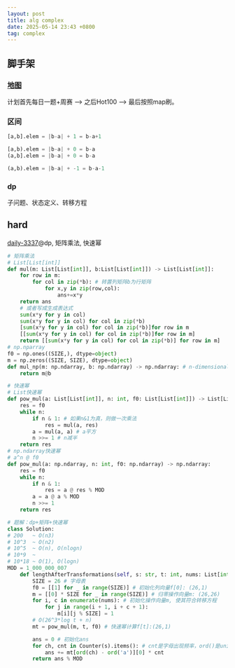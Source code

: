```yaml
---
layout: post
title: alg complex
date: 2025-05-14 23:43 +0800
tag: complex
---
```

## 脚手架
### [地图](https://leetcode.cn/discuss/post/3141566/ru-he-ke-xue-shua-ti-by-endlesscheng-q3yd/)
计划首先每日一题+周赛 --> 之后Hot100 --> 最后按照map刷。

### 区间
```python
[a,b].elem = |b-a| + 1 = b-a+1

[a,b).elem = |b-a| + 0 = b-a
(a,b].elem = |b-a| + 0 = b-a

(a,b).elem = |b-a| + -1 = b-a-1
```

### dp
子问题、状态定义、转移方程

## hard
[daily-3337](https://leetcode.cn/problems/total-characters-in-string-after-transformations-ii/description/?envType=daily-question&envId=2025-05-14)@dp, 矩阵乘法, 快速幂

```python
# 矩阵乘法
# List[List[int]]
def mul(m: List[List[int]], b:List[List[int]]) -> List[List[int]]:
    for row in m:
        for col in zip(*b): # 转置列矩阵b为行矩阵 
            for x,y in zip(row,col):
                ans+=x*y
    return ans
    # 或者写成生成表达式
    sum(x*y for y in col)
    sum(x*y for y in col) for col in zip(*b)  
    [sum(x*y for y in col) for col in zip(*b)]for row in m
    [[sum(x*y for y in col) for col in zip(*b)]for row in m]
    return [[sum(x*y for y in col) for col in zip(*b)] for row in m]
# np.nparray
f0 = np.ones((SIZE,), dtype=object)
m = np.zeros((SIZE, SIZE), dtype=object)
def mul_np(m: np.ndarray, b: np.ndarray) -> np.ndarray: # n-dimensional array
    return m@b
```
```python
# 快速幂
# List快速幂
def pow_mul(a: List[List[int]], n: int, f0: List[List[int]]) -> List[List[int]]:
    res = f0
    while n:
        if n & 1: # 如果n&1为真，则做一次乘法
            res = mul(a, res)
        a = mul(a, a) # a平方
        n >>= 1 # n减半
    return res
# np.ndarray快速幂
# a^n @ f0
def pow_mul(a: np.ndarray, n: int, f0: np.ndarray) -> np.ndarray:
    res = f0
    while n:
        if n & 1:
            res = a @ res % MOD
        a = a @ a % MOD
        n >>= 1
    return res
```
```python
# 题解：dp+矩阵+快速幂
class Solution:
# 200   ~ O(n3)
# 10^3  ~ O(n2)
# 10^5  ~ O(n), O(nlogn)
# 10*9  ~  
# 10*18 ~ O(1), O(logn)
MOD = 1_000_000_007
    def lengthAfterTransformations(self, s: str, t: int, nums: List[int]) -> int:
        SIZE = 26 # 字母表
        f0 = [[1] for _ in range(SIZE)] # 初始化列向量f[0]: (26,1)
        m = [[0] * SIZE for _ in range(SIZE)] # 归零操作向量m: (26,26)
        for i, c in enumerate(nums): # 初始化操作向量m, 使其符合转移方程
            for j in range(i + 1, i + c + 1):
                m[i][j % SIZE] = 1
        # O(26^3*log t + n)
        mt = pow_mul(m, t, f0) # 快速幂计算f[t]:(26,1)

        ans = 0 # 初始化ans
        for ch, cnt in Counter(s).items(): # cnt是字母出现频率，ord()是unicode编码
            ans += mt[ord(ch) - ord('a')][0] * cnt
        return ans % MOD
```